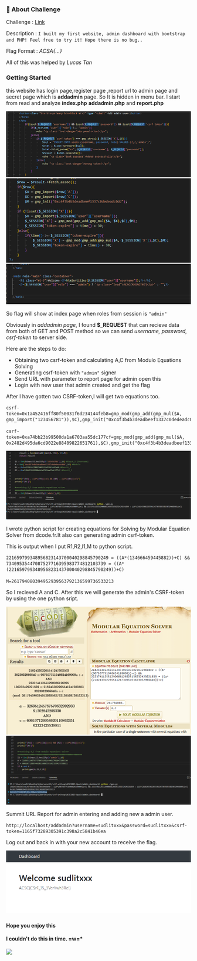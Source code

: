 
### 🏁 About Challenge

Challenge : [Link](http://admin-dashboard.chal.ctf.acsc.asia/)

Description : `I built my first website, admin dashboard with bootstrap and PHP! Feel free to try it! Hope there is no bug..`

Flag Format : *ACSA{...}*

All of this was helped by  *Lucas Tan* 

### Getting Started

this website has login page,register page ,report url to admin page and secret page which is **addadmin** page. So It is hidden in menu bar.
I start from read and analyze **index.php** **addadmin.php** and **report.php**

![](Pic/1.PNG)
![](Pic/2.PNG)
![](Pic/3.PNG)

So flag will show at index page when roles from session is `"admin"`

Obviously in *addadmin page*, I found **$_REQUEST** that can recieve data from both of GET and POST method so we can send *username, password, csrf-token* to server side.


Here are the steps to do:
- Obtaining two csrf-token and calculating A,C from Modulo Equations Solving 
- Generating csrf-token with `"admin"` signer
- Send URL with parameter to report page for admin open this
- Login with new user that admin created and get the flag

After I have gotten two CSRF-token,I will get two equations too.
```
csrf-token=0x1a452416ff80f50031f6d234144feb8=gmp_mod(gmp_add(gmp_mul($A, gmp_import("123456781")),$C),gmp_init("0xc4f3b4b3deadbeef1337c0dedeadc0dd"))

csrf-token=0xa74bb23b99500da1a6703aa55dc177cf=gmp_mod(gmp_add(gmp_mul($A, 0x2482d495da6cd9022e88409822651761),$C),gmp_init("0xc4f3b4b3deadbeef1337c0dedeadc0dd"))
```
![](Pic/4.PNG)

I wrote python script for creating equations for Solving
by Modular Equation Solver from dcode.fr.It also can generating admin csrf-token.

This is output when I put R1,R2,I1,M to python script.
```
221659799348956823143700040298845790249 = ((A*(134666459445882))+C) && 73409535447087527716395983774812103739 = ((A*(221659799348956823143700040298845790249))+C)

M=261794080394952939563792136599736533213
```
So I recieved A and C. After this we will generate the admin's CSRF-token by using the one python sript.

![](Pic/5.PNG)
![](Pic/6.PNG)

Summit URL Report for admin entering and adding new a admin user.
```
http://localhost/addadmin?username=sudlitxxx&password=sudlitxxx&csrf-token=1165f73289305391c398a2c5841b46ea
```

Log out and back in with your new account to receive the flag. 
 
![](Pic/7.PNG)
###

#### Hope you enjoy this 

#### I couldn't do this in time. =w=*
![](https://media.tenor.com/TLH4vtyDbeIAAAAd/sad-cat-meme.gif)

